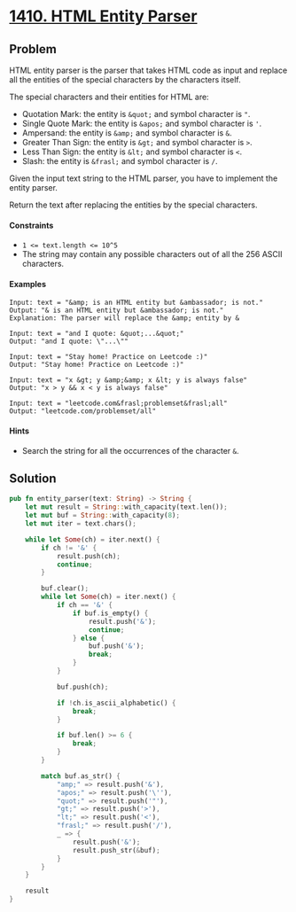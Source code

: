 # [1410. HTML Entity Parser](https://leetcode.com/problems/html-entity-parser/)

## Problem

HTML entity parser is the parser that takes HTML code as input and replace all
the entities of the special characters by the characters itself.

The special characters and their entities for HTML are:

* Quotation Mark: the entity is `&quot;` and symbol character is `"`.
* Single Quote Mark: the entity is `&apos;` and symbol character is `'`.
* Ampersand: the entity is `&amp;` and symbol character is `&`.
* Greater Than Sign: the entity is `&gt;` and symbol character is `>`.
* Less Than Sign: the entity is `&lt;` and symbol character is `<`.
* Slash: the entity is `&frasl;` and symbol character is `/`.

Given the input text string to the HTML parser, you have to implement the entity
parser.

Return the text after replacing the entities by the special characters.

#### Constraints

* `1 <= text.length <= 10^5`
* The string may contain any possible characters out of all the 256 ASCII
  characters.

#### Examples

```text
Input: text = "&amp; is an HTML entity but &ambassador; is not."
Output: "& is an HTML entity but &ambassador; is not."
Explanation: The parser will replace the &amp; entity by &
```

```text
Input: text = "and I quote: &quot;...&quot;"
Output: "and I quote: \"...\""
```

```text
Input: text = "Stay home! Practice on Leetcode :)"
Output: "Stay home! Practice on Leetcode :)"
```

```text
Input: text = "x &gt; y &amp;&amp; x &lt; y is always false"
Output: "x > y && x < y is always false"
```

```text
Input: text = "leetcode.com&frasl;problemset&frasl;all"
Output: "leetcode.com/problemset/all"
```

#### Hints

* Search the string for all the occurrences of the character `&`.

## Solution

```rust
pub fn entity_parser(text: String) -> String {
    let mut result = String::with_capacity(text.len());
    let mut buf = String::with_capacity(8);
    let mut iter = text.chars();

    while let Some(ch) = iter.next() {
        if ch != '&' {
            result.push(ch);
            continue;
        }

        buf.clear();
        while let Some(ch) = iter.next() {
            if ch == '&' {
                if buf.is_empty() {
                    result.push('&');
                    continue;
                } else {
                    buf.push('&');
                    break;
                }
            }

            buf.push(ch);

            if !ch.is_ascii_alphabetic() {
                break;
            }

            if buf.len() >= 6 {
                break;
            }
        }

        match buf.as_str() {
            "amp;" => result.push('&'),
            "apos;" => result.push('\''),
            "quot;" => result.push('"'),
            "gt;" => result.push('>'),
            "lt;" => result.push('<'),
            "frasl;" => result.push('/'),
            _ => {
                result.push('&');
                result.push_str(&buf);
            }
        }
    }

    result
}
```